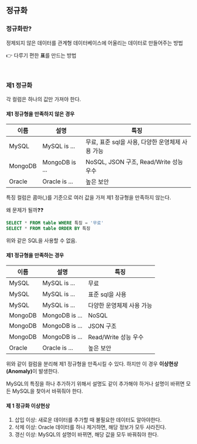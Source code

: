 ## 정규화

### 정규화란?

정제되지 않은 데이터를 관계형 데이터베이스에 어울리는 데이터로 만들어주는 방법

👉 다루기 편한 <strong>표</strong>를 만드는 방법

<br/>

### 제1 정규화

각 컬럼은 하나의 값만 가져야 한다.

#### 제1 정규형을 만족하지 않은 경우

|이름|설명|특징|
|---|---|---|
|MySQL|MySQL is ...|무료, 표준 sql을 사용, 다양한 운영체제 사용 가능|
|MongoDB|MongoDB is ...|NoSQL, JSON 구조, Read/Write 성능 우수|
|Oracle|Oracle is ...|높은 보안|

특징 컬럼은 콤마(,)를 기준으로 여러 값을 가져 제1 정규형을 만족하지 않는다.

왜 문제가 될까❓❓

```sql
SELECT * FROM table WHERE 특징 = '무료'
SELECT * FROM table ORDER BY 특징
```

위와 같은 SQL을 사용할 수 없음.

#### 제1 정규형을 만족하는 경우

|이름|설명|특징|
|---|---|---|
|MySQL|MySQL is ...|무료|
|MySQL|MySQL is ...|표준 sql을 사용|
|MySQL|MySQL is ...|다양한 운영체제 사용 가능|
|MongoDB|MongoDB is ...|NoSQL|
|MongoDB|MongoDB is ...|JSON 구조|
|MongoDB|MongoDB is ...|Read/Write 성능 우수|
|Oracle|Oracle is ...|높은 보안|

위와 같이 컬럼을 분리해 제1 정규형을 만족시킬 수 있다. 하지만 이 경우 <strong>이상현상(Anomaly)</strong>이 발생한다.

MySQL의 특징을 하나 추가하기 위해서 설명도 같이 추가해야 하거나 설명이 바뀌면 모든 MySQL을 찾아서 바꿔줘야 한다.

#### 제 1 정규화 이상현상

1. 삽입 이상: 새로운 데이터를 추가할 때 불필요한 데이터도 알아야한다. 
2. 삭제 이상: Oracle 데이터를 하나 제거하면, 해당 정보가 모두 사라진다.
3. 갱신 이상: MySQL의 설명이 바뀌면, 해당 값을 모두 바꿔줘야 한다.


